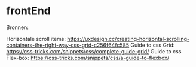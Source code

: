 # frontEnd

Bronnen:

Horizontale scroll items:
https://uxdesign.cc/creating-horizontal-scrolling-containers-the-right-way-css-grid-c256f64fc585
Guide to css Grid:
https://css-tricks.com/snippets/css/complete-guide-grid/
Guide to css Flex-box:
https://css-tricks.com/snippets/css/a-guide-to-flexbox/
